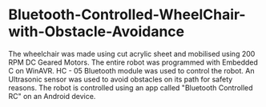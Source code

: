 # Bluetooth-Controlled-WheelChair-with-Obstacle-Avoidance

The wheelchair was made using cut acrylic sheet and mobilised using 200 RPM DC Geared Motors.
The entire robot was programmed with Embedded C on WinAVR. HC - 05 Bluetooth module was used to control the robot. An Ultrasonic sensor was used to avoid obstacles on its path for safety reasons. The robot is controlled using an app called "Bluetooth Controlled RC" on an Android device.
